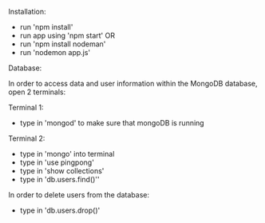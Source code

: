 Installation:

- run 'npm install'
- run app using 'npm start'
OR
- run 'npm install nodeman'
- run 'nodemon app.js'

Database:

In order to access data and user information within the MongoDB database, open 2 terminals:

Terminal 1:

- type in 'mongod' to make sure that mongoDB is running

Terminal 2:

- type in 'mongo' into terminal
- type in 'use pingpong'
- type in 'show collections'
- type in 'db.users.find()''

In order to delete users from the database:

- type in 'db.users.drop()'